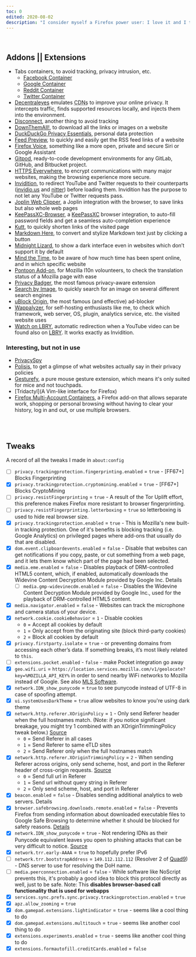 ```yaml
---
toc: 0
edited: 2020-08-02
description: "I consider myself a Firefox power user: I love it and I take full advantage of its features. Here’s how I do it."
---
```


<br />

## Addons || Extensions

- Tabs containers, to avoid tracking, privacy intrusion, etc.
	- [Facebook Container](https://blog.mozilla.org/firefox/facebook-container-extension/)
	- [Google Container](https://github.com/containers-everywhere/contain-google)
	- [Reddit Container](https://github.com/SleepingPanda/contain-reddit)
	- [Twitter Container](https://github.com/v1shwa/contain-twitter)
- [Decentraleyes](https://decentraleyes.org/) emulates <abbr title="Content Delivery Networks">CDNs</abbr> to improve your online privacy. It intercepts traffic, finds supported resources locally, and injects them into the environment.
- [Disconnect](https://disconnect.me/), another thing to avoid tracking
- [DownThemAll!](https://downthemall.org/), to download all the links or images on a website
- [DuckDuckGo Privacy Essentials](https://duckduckgo.com/app), personal data protection
- [Feed Preview](https://code.guido-berhoerster.org/addons/firefox-addons/feed-preview/), to quickly and easily get the RSS feed links of a website
- [Firefox Voice](https://voice.mozilla.org/firefox-voice/), something like a more open, private and secure Siri or Google Assistant
- [Gitpod](https://www.gitpod.io/), ready-to-code development environments for any GitLab, GitHub, and Bitbucket project.
- [HTTPS Everywhere](https://www.eff.org/https-everywhere), to encrypt communications with many major websites, making the browsing experience more secure.
- [Invidition](https://codeberg.org/Booteille/Invidition), to redirect YouTube and Twitter requests to their counterparts ([invidio.us](https://invidio.us) and [nitter](https://nitter.net)) before loading them. Invidition has the purpose to not let any YouTube or Twitter requests pass.
- [Joplin Web Clipper](https://joplinapp.org/clipper/), a Joplin integration with the browser, to save links but also whole web pages
- [KeePassXC-Browser](https://github.com/keepassxreboot/keepassxc-browser), a [KeePassXC](https://keepassxc.org/) browser integration, to auto-fill password fields and get a seamless auto-completion experience
- [Kutt](https://github.com/abhijithvijayan/kutt-extension), to quickly shorten links of the visited page
- [Markdown Here](https://markdown-here.com/), to convert and stylize Markdown text just by clicking a button
- [Midnight Lizard](https://midnight-lizard.org/home), to show a dark interface even in websites which don’t support it by default
- [Mind the Time](https://addons.mozilla.org/en-US/firefox/addon/mind-the-time/), to be aware of how much time has been spent online, and in which specific website
- [Pontoon Add-on](https://github.com/MikkCZ/pontoon-addon), for Mozilla l10n volounteers, to check the translation status of a Mozilla page with ease
- [Privacy Badger](https://privacybadger.org/), the most famous privacy-aware extension
- [Search by Image](https://github.com/dessant/search-by-image), to quickly search for an image on several different search engines
- [uBlock Origin](https://github.com/gorhill/uBlock), the most famous (and effective) ad-blocker
- [Wappalyzer](https://www.wappalyzer.com/), for self-hosting enthusiasts like me, to check which framework, web server, OS, plugin, analytics service, etc. the visited website uses
- [Watch on LBRY](https://github.com/kodxana/Watch-on-LBRY), automatic redirection when a YouTube video can be found also on [LBRY](https://lbry.tv). It works exactly as Invidition.



### Interesting, but not in use

- [PrivacySpy](https://privacyspy.org/)
- [Polisis](https://www.pribot.org/polisis), to get a glimpse of what websites actually say in their privacy policies
- [Gesturefy](https://github.com/Robbendebiene/Gesturefy), a pure mouse gesture extension, which means it's only suited for mice and not touchpads.
- [Tridactyl](A Vim-like interface for Firefox)
- [Firefox Multi-Account Containers](https://support.mozilla.org/en-US/kb/containers), a Firefox add-on that allows separate work, shopping or personal browsing without having to clear your history, log in and out, or use multiple browsers.

<br />
<br />

## Tweaks

A record of all the tweaks I made in `about:config`

- [ ] `privacy.trackingprotection.fingerprinting.enabled` = `true` - [FF67+] Blocks Fingerprinting
- [x] `privacy.trackingprotection.cryptomining.enabled` = `true` - [FF67+] Blocks CryptoMining
- [ ] `privacy.resistFingerprinting` = `true` - A result of the Tor Uplift effort, this preference makes Firefox more resistant to browser fingerprinting.
- [ ] `privacy.resistFingerprinting.letterboxing` = `true` so letterboxing is used to hide real browser size.
- [x] `privacy.trackingprotection.enabled` = `true` - This is Mozilla's new built-in tracking protection. One of it's benefits is blocking tracking (i.e. Google Analytics) on privileged pages where add-ons that usually do that are disabled.
- [x] `dom.event.clipboardevents.enabled` = `false` - Disable that websites can get notifications if you copy, paste, or cut something from a web page, and it lets them know which part of the page had been selected.
- [x] `media.eme.enabled` = `false` - Disables playback of DRM-controlled HTML5 content, which, if enabled, automatically downloads the Widevine Content Decryption Module provided by Google Inc. Details
	- [ ] `media.gmp-widevinecdm.enabled` = `false` - Disables the Widevine Content Decryption Module provided by Google Inc., used for the playback of DRM-controlled HTML5 content.
- [x] `media.navigator.enabled` = `false` - Websites can track the microphone and camera status of your device.
- [x] `network.cookie.cookieBehavior` = `1` - Disable cookies
	- `0` = Accept all cookies by default
    - `1` = Only accept from the originating site (block third-party cookies)
    - `2` = Block all cookies by default
- [x] `privacy.firstparty.isolate` = `true` - or preventing domains from accessing each other’s data. If something breaks, it’s most likely related to `this`.
- [ ] `extensions.pocket.enabled` - `false` - make Pocket integration go away
- [x] `geo.wifi.uri` = `https://location.services.mozilla.com/v1/geolocate?key=%MOZILLA_API_KEY%` in order to send nearby WiFi networks to Mozilla instead of Google. See also [MLS Software](https://wiki.mozilla.org/CloudServices/Location/Software).
- [x] `network.IDN_show_punycode` = `true` to see punycode instead of UTF-8 in case of spoofing attempt.
- [x] `ui.systemUsesDarkTheme` = `true` allow websites to know you're using dark theme
- [x] `network.http.referer.XOriginPolicy` = `1` - Only send Referer header when the full hostnames match. (Note: if you notice significant breakage, you might try 1 combined with an XOriginTrimmingPolicy tweak below.) [Source](https://feeding.cloud.geek.nz/posts/tweaking-referrer-for-privacy-in-firefox/)
    - `0` = Send Referer in all cases
    - `1` = Send Referer to same eTLD sites
    - `2` = Send Referer only when the full hostnames match
- [x] `network.http.referer.XOriginTrimmingPolicy` = `2` - When sending Referer across origins, only send scheme, host, and port in the Referer header of cross-origin requests. [Source](https://feeding.cloud.geek.nz/posts/tweaking-referrer-for-privacy-in-firefox/)
    - `0` = Send full url in Referer
    - `1` = Send url without query string in Referer
    - `2` = Only send scheme, host, and port in Referer
- [x] `beacon.enabled` = `false` - Disables sending additional analytics to web servers. Details
- [x] `browser.safebrowsing.downloads.remote.enabled` = `false` - Prevents Firefox from sending information about downloaded executable files to Google Safe Browsing to determine whether it should be blocked for safety reasons. [Details](https://support.mozilla.org/en-US/kb/how-does-phishing-and-malware-protection-work#w_what-information-is-sent-to-mozilla-or-its-partners-when-phishing-and-malware-protection-are-enabled)
- [x] `network.IDN_show_punycode` = `true` - Not rendering IDNs as their Punycode equivalent leaves you open to phishing attacks that can be very difficult to notice. [Source](https://krebsonsecurity.com/2018/03/look-alike-domains-and-visual-confusion/#more-42636)
- [x] `network.trr.early-AAAA` = `true` to hopefully prefer IPv6
- [ ] `network.trr.bootstrapAddress` = `149.112.112.112` (Resolver 2 of [Quad9](https://quad9.net/)) -  DNS server to use for resolving the DoH name.
- [ ] `media.peerconnection.enabled` = `false` - While software like NoScript prevents this, it's probably a good idea to block this protocol directly as well, just to be safe. Note: This **disables browser-based call functionality that is used for webapps**
- [x] `services.sync.prefs.sync.privacy.trackingprotection.enabled` = `true`
- [x] `apz.allow_zooming` = `true`
- [x] `dom.gamepad.extensions.lightindicator` = `true` - seems like a cool thing to do
- [x] `dom.gamepad.extensions.multitouch` = `true` - seems like another cool thing to do
- [x] `extensions.experiments.enabled` = `true` - seems like another cool thing to do
- [x] `extensions.formautofill.creditCards.enabled` = `false`
